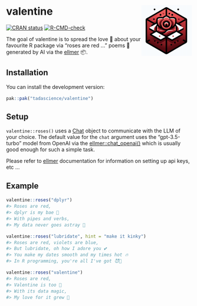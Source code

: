 
<!-- README.md is generated from README.Rmd. Please edit that file -->

# valentine <a href="https://valentine.tada.science"><img src="man/figures/logo.png" align="right" height="138" /></a>

<!-- badges: start -->

[![CRAN
status](https://www.r-pkg.org/badges/version/valentine)](https://CRAN.R-project.org/package=valentine)
[![R-CMD-check](https://github.com/tadascience/valentine/actions/workflows/R-CMD-check.yaml/badge.svg)](https://github.com/tadascience/valentine/actions/workflows/R-CMD-check.yaml)
<!-- badges: end -->

The goal of valentine is to spread the love 💛 about your favourite R
package via “roses are red …” poems 🌹 generated by AI via the
[ellmer](https://ellmer.tidyverse.org/) 📦.

## Installation

You can install the development version:

``` r
pak::pak("tadascience/valentine")
```

## Setup

`valentine::roses()` uses a
[Chat](https://ellmer.tidyverse.org/reference/Chat.html) object to
communicate with the LLM of your choice. The default value for the
`chat` argument uses the “gpt-3.5-turbo” model from OpenAI via the
[ellmer::chat_openai()](https://ellmer.tidyverse.org/reference/chat_openai.html)
which is usually good enough for such a simple task.

Please refer to [ellmer](https://ellmer.tidyverse.org/index.html)
documentation for information on setting up api keys, etc …

## Example

``` r
valentine::roses("dplyr")
#> Roses are red,  
#> dplyr is my bae 🌹  
#> With pipes and verbs,  
#> My data never goes astray 💖
```

``` r
valentine::roses("lubridate", hint = "make it kinky")
#> Roses are red, violets are blue, 
#> But lubridate, oh how I adore you 💕
#> You make my dates smooth and my times hot 🔥
#> In R programming, you're all I've got 😈🌹
```

``` r
valentine::roses("valentine")
#> Roses are red, 
#> Valentine is too 🌹
#> With its data magic, 
#> My love for it grew 💖
```
